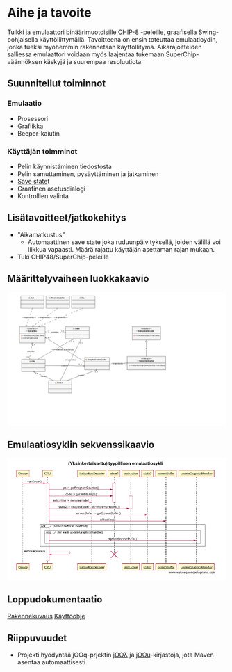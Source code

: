 
# Aihe ja tavoite

Tulkki ja emulaattori binäärimuotoisille [CHIP-8](https://en.wikipedia.org/wiki/CHIP-8)
-peleille, graafisella Swing-pohjaisella käyttöliittymällä. Tavoitteena on ensin toteuttaa emulaatioydin, jonka tueksi myöhemmin rakennetaan käyttöllitymä. Aikarajoitteiden salliessa emulaattori voidaan myös laajentaa tukemaan SuperChip-väännöksen käskyjä ja suurempaa resoluutiota.

## Suunnitellut toiminnot

### Emulaatio
* Prosessori
* Grafiikka
* Beeper-kaiutin

### Käyttäjän toimminot
* Pelin käynnistäminen tiedostosta
* Pelin samuttaminen, pysäyttäminen ja jatkaminen
* [Save state](https://en.wikipedia.org/wiki/Saved_game#Save_states)t
* Graafinen asetusdialogi
 * Kontrollien valinta

## Lisätavoitteet/jatkokehitys
* "Aikamatkustus"
  * Automaattinen save state joka ruduunpäivityksellä, joiden välillä voi liikkua vapaasti. Määrä rajattu käyttäjän asettaman rajan mukaan.
* Tuki CHIP48/SuperChip-peleille

## Määrittelyvaiheen luokkakaavio

![Luokkakaavio](/dokumentointi/uml/concept.png)

## Emulaatiosyklin sekvenssikaavio
![Emulaatiosykli](/dokumentointi/uml/cyclesequence.png)

## Loppudokumentaatio
[Rakennekuvaus](/dokumentointi/rakennekuvaus.md)
[Käyttöohje](/dokumentointi/kayttoohje.md)

## Riippuvuudet

* Projekti hyödyntää jOOq-prjektin [jOOλ](https://github.com/jOOQ/jOOL) ja [jOOu](https://github.com/jOOQ/jOOU)-kirjastoja, jota Maven asentaa automaattisesti.